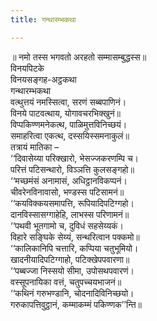 ```yaml
---
title: गन्थारम्भकथा

---
```

॥ नमो तस्स भगवतो अरहतो सम्मासम्बुद्धस्स॥  
विनयपिटके  
विनयसङ्गह-अट्ठकथा  
गन्थारम्भकथा  
वत्थुत्तयं नमस्सित्वा, सरणं सब्बपाणिनं।  
विनये पाटवत्थाय, योगावचरभिक्खुनं॥  
विप्पकिण्णमनेकत्थ, पाळिमुत्तविनिच्छयं।  
समाहरित्वा एकत्थ, दस्सयिस्समनाकुलं॥  
तत्रायं मातिका –  
‘‘दिवासेय्या परिक्खारो, भेसज्जकरणम्पि च।  
परित्तं पटिसन्थारो, विञ्ञत्ति कुलसङ्गहो॥  
‘‘मच्छमंसं अनामासं, अधिट्ठानविकप्पनं।  
चीवरेनविनावासो, भण्डस्स पटिसामनं॥  
‘‘कयविक्कयसमापत्ति, रूपियादिपटिग्गहो।  
दानविस्सासग्गाहेहि, लाभस्स परिणामनं॥  
‘‘पथवी भूतगामो च, दुविधं सहसेय्यकं।  
विहारे सङ्घिके सेय्यं, सन्थरित्वान पक्कमो॥  
‘‘कालिकानिपि चत्तारि, कप्पिया चतुभूमियो।  
खादनीयादिपटिग्गाहो, पटिक्खेपपवारणा॥  
‘‘पब्बज्जा निस्सयो सीमा, उपोसथपवारणं।  
वस्सूपनायिका वत्तं, चतुपच्चयभाजनं॥  
‘‘कथिनं गरुभण्डानि, चोदनादिविनिच्छयो।  
गरुकापत्तिवुट्ठानं, कम्माकम्मं पकिण्णक’’न्ति॥  